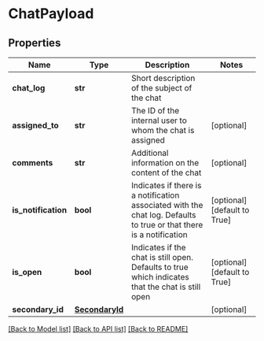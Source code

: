 # ChatPayload

## Properties
Name | Type | Description | Notes
------------ | ------------- | ------------- | -------------
**chat_log** | **str** | Short description of the subject of the chat | 
**assigned_to** | **str** | The ID of the internal user to whom the chat is assigned | [optional] 
**comments** | **str** | Additional information on the content of the chat | [optional] 
**is_notification** | **bool** | Indicates if there is a notification associated with the chat log. Defaults to true or that there is a notification | [optional] [default to True]
**is_open** | **bool** | Indicates if the chat is still open. Defaults to true which indicates that the chat is still open | [optional] [default to True]
**secondary_id** | [**SecondaryId**](SecondaryId.md) |  | [optional] 

[[Back to Model list]](../README.md#documentation-for-models) [[Back to API list]](../README.md#documentation-for-api-endpoints) [[Back to README]](../README.md)


